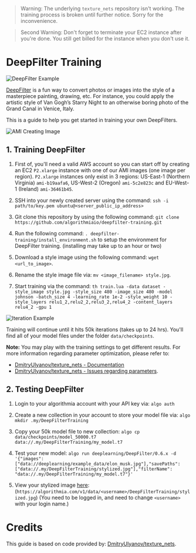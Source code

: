 > Warning: The underlying `texture_nets` repository isn't working. The training process is broken until further notice. Sorry for the inconvenience.

> Second Warning: Don't forget to terminate your EC2 instance after you're done. You still get billed for the instance when you don't use it.

# DeepFilter Training

![DeepFilter Example](https://s3.amazonaws.com/algorithmia-assets/github_repo/deepfilter-training/gan_vogh_example2.png)

[DeepFilter](https://algorithmia.com/algorithms/deeplearning/DeepFilter) is a fun way to convert photos or images into the style of a masterpiece painting, drawing, etc. For instance, you could apply the artistic style of Van Gogh’s Starry Night to an otherwise boring photo of the Grand Canal in Venice, Italy.

This is a guide to help you get started in training your own DeepFilters.

![AMI Creating Image](https://s3.amazonaws.com/algorithmia-assets/github_repo/deepfilter-training/ami_creation.png)

## 1. Training DeepFilter

1. First of, you'll need a valid AWS account so you can start off by creating an EC2 `P2.xlarge` instance with one of our AMI images (one image per region). `P2.xlarge` instances only exist in 3 regions: US-East-1 (Northern Virginia) `ami-b19aafa6`, US-West-2 (Oregon) `ami-5c2e823c` and EU-West-1 (Ireland) `ami-36461b45`.

2. SSH into your newly created server using the command: `ssh -i path/to/key.pem ubuntu@<server_public_ip_address>`

3. Git clone this repository by using the following command: `git clone https://github.com/algorithmiaio/deepfilter-training.git`

4. Run the following command: `. deepfilter-training/install_environment.sh` to setup the environment for DeepFilter training. (installing may take up to an hour or two)

5. Download a style image using the following command: `wget <url_to_image>`.

6. Rename the style image file via: `mv <image_filename> style.jpg`.

7. Start training via the command: `th train.lua -data dataset -style_image style.jpg -style_size 480 -image_size 480 -model johnson -batch_size 4 -learning_rate 1e-2 -style_weight 10 -style_layers relu1_2,relu2_2,relu3_2,relu4_2 -content_layers relu4_2 -gpu 1`

![Iteration Example](https://s3.amazonaws.com/algorithmia-assets/github_repo/deepfilter-training/iteration_example.png)

Training will continue until it hits 50k iterations (takes up to 24 hrs). You'll find all of your model files under the folder `data/checkpoints`.

**Note:** You may play with the training settings to get different results. For more information regarding parameter optimization, please refer to:

* [DmitryUlyanov/texture_nets - Documentation](https://github.com/DmitryUlyanov/texture_nets/blob/master/README.md)
* [DmitryUlyanov/texture_nets - Issues regarding parameters](https://github.com/DmitryUlyanov/texture_nets/issues?utf8=%E2%9C%93&q=is%3Aissue%20is%3Aopen%20parameter).

## 2. Testing DeepFilter

1. Login to your algorithmia account with your API key via: `algo auth`

2. Create a new collection in your account to store your model file via: `algo mkdir .my/DeepFilterTraining`

3. Copy your 50k model file to new collection: `algo cp data/checkpoints/model_50000.t7 data://.my/DeepFilterTraining/my_model.t7`

4. Test your new model: `algo run deeplearning/DeepFilter/0.6.x -d '{"images": ["data://deeplearning/example_data/elon_musk.jpg"],"savePaths": ["data://.my/DeepFilterTraining/stylized.jpg"],"filterName": "data://.my/DeepFilterTraining/my_model.t7"}'`

5. View your stylized image [here](https://algorithmia.com/v1/data/<username>/DeepFilterTraining/stylized.jpg): (`https://algorithmia.com/v1/data/<username>/DeepFilterTraining/stylized.jpg`) (You need to be logged in, and need to change `<username>` with your login name.)

# Credits

This guide is based on code provided by: [DmitryUlyanov/texture_nets](https://github.com/DmitryUlyanov/texture_nets).

